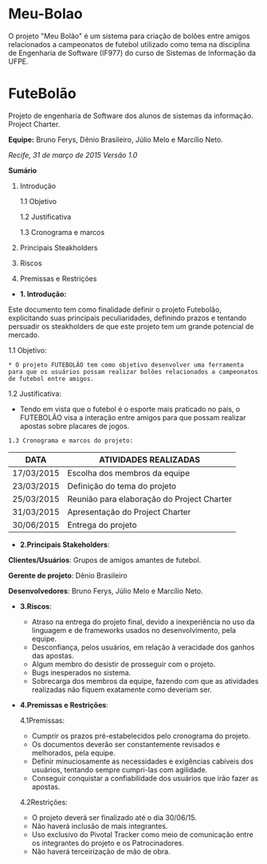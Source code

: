 # Meu-Bolao
O projeto "Meu Bolão" é um sistema para criação de bolões entre amigos relacionados a campeonatos de futebol utilizado como tema na disciplina de Engenharia de Software (IF977) do curso de Sistemas de Informação da UFPE. 

# **FuteBolão**

Projeto de engenharia de Software dos alunos de sistemas da informação. Project Charter.

__Equipe:__ Bruno Ferys, Dênio Brasileiro, Júlio Melo e Marcílio Neto.


_Recife, 31 de março de 2015_
_Versão 1.0_

**Sumário**

1. Introdução

    1.1 Objetivo
    
    1.2 Justificativa
    
    1.3 Cronograma e marcos
    
2. Principais Steakholders

3. Riscos

4. Premissas e Restrições



* __1. Introdução:__

Este documento tem como finalidade definir o projeto Futebolão, explicitando suas principais peculiaridades, definindo prazos e tentando persuadir os steakholders de que este projeto tem um grande potencial de mercado.

   1.1 Objetivo:
    
    * O projeto FUTEBOLÃO tem como objetivo desenvolver uma ferramenta para que os usuários possam realizar bolões relacionados a campeonatos de futebol entre amigos.

   1.2 Justificativa:

   * Tendo em vista que o futebol é o esporte mais praticado no país, o FUTEBOLÃO visa a interação entre amigos para que possam realizar apostas sobre placares de jogos.
    
    1.3 Cronograma e marcos do projeto: 
    

DATA | ATIVIDADES REALIZADAS
----------- | ------------------------------------------
17/03/2015 | Escolha dos membros da equipe
23/03/2015 | Definição do tema do projeto
25/03/2015 | Reunião para elaboração do Project Charter
31/03/2015 | Apresentação do Project Charter
30/06/2015 | Entrega do projeto

* __2.Principais Stakeholders__:

**Clientes/Usuários**: Grupos de amigos amantes de futebol.

**Gerente de projeto**: Dênio Brasileiro

**Desenvolvedores**: Bruno Ferys, Júlio Melo e Marcílio Neto.

* __3.Riscos__:
    * Atraso na entrega do projeto final, devido a inexperiência no uso da linguagem e de frameworks usados  no desenvolvimento, pela equipe.
    * Desconfiança, pelos usuários, em relação à veracidade dos ganhos das apostas.
    * Algum membro do desistir de prosseguir com o projeto.
    * Bugs inesperados no sistema.
    * Sobrecarga dos membros da equipe, fazendo com que as atividades realizadas não fiquem exatamente como deveriam ser.

* __4.Premissas e Restrições__:
    
    4.1Premissas:

    * Cumprir os prazos pré-estabelecidos pelo cronograma do projeto.
    * Os documentos deverão ser constantemente revisados e melhorados, pela equipe.
    * Definir minuciosamente as necessidades e exigências cabíveis dos usuários, tentando sempre cumpri-las com agilidade.
    * Conseguir conquistar a confiabilidade dos usuários que irão fazer as apostas.

    4.2Restrições:
    
    * O projeto deverá ser finalizado até o dia 30/06/15.
    * Não haverá inclusão de mais integrantes.
    * Uso exclusivo do Pivotal Tracker como meio de comunicação entre os integrantes do projeto e os Patrocinadores.
    * Não haverá terceirização de mão de obra.
